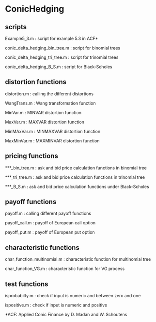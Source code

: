ConicHedging
============

## scripts

Example5_3.m : script for example 5.3 in ACF*

conic_delta_hedging_bin_tree.m : script for binomial trees

conic_delta_hedging_tri_tree.m : script for trinomial trees

conic_delta_hedging_B_S.m : script for Black-Scholes

## distortion functions

distortion.m : calling the different distortions

WangTrans.m : Wang transformation function

MinVar.m    : MINVAR distortion function

MaxVar.m    : MAXVAR distortion function

MinMAxVar.m : MINMAXVAR distortion function

MaxMinVar.m : MAXMINVAR distortion function 

## pricing functions

***_bin_tree.m : ask and bid price calculation functions in binomial tree

***_tri_tree.m : ask and bid price calculation functions in trinomial tree

***_B_S.m : ask and bid price calculation functions under Black-Scholes

## payoff functions

payoff.m : calling different payoff functions

payoff_call.m : payoff of European call option

payoff_put.m : payoff of European put option

## characteristic functions

char_function_multinomial.m : characteristic function for multinomial tree

char_function_VG.m : characteristic function for VG process

## test functions

isprobabilty.m : check if input is  numeric and between zero and one

ispositive.m : check if input is  numeric and positive

*ACF: Applied Conic Finance by D. Madan and W. Schoutens 